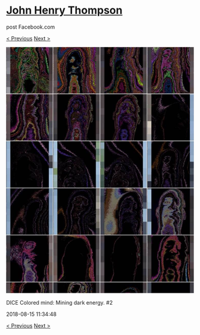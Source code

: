 # [John Henry Thompson](../README.md)
post Facebook.com

[< Previous](2018-08-21-1.md) [Next >](2018-08-13-1.md)

[![](../media/2018-08-15/Timeline-Photos-DICE-Colored-mind-Mining-dark-energy-2.jpg)](../README.md)

DICE Colored mind: Mining dark energy. #2

2018-08-15 11:34:48

[< Previous](2018-08-21-1.md) [Next >](2018-08-13-1.md)